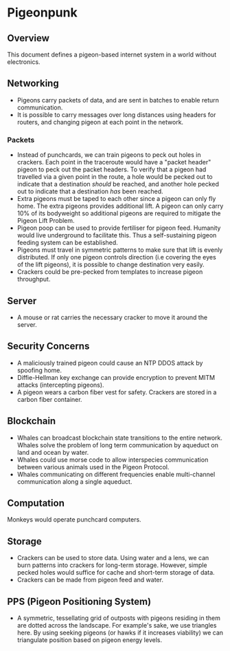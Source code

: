 
# Pigeonpunk


## Overview
This document defines a pigeon-based internet system in a world without electronics. 

## Networking
- Pigeons carry packets of data, and are sent in batches to enable return communication.
- It is possible to carry messages over long distances using headers for routers, and changing pigeon at each point in the network.

### Packets
- Instead of punchcards, we can train pigeons to peck out holes in crackers. Each point in the traceroute would have a "packet header" pigeon to peck out the packet headers. To verify that a pigeon had travelled via a given point in the route, a hole would be pecked out to indicate that a destination *should* be reached, and another hole pecked out to indicate that a destination *has* been reached. 
- Extra pigeons must be taped to each other since a pigeon can only fly home. The extra pigeons provides additional lift. A pigeon can only carry 10% of its bodyweight so additional pigeons are required to mitigate the Pigeon Lift Problem.
- Pigeon poop can be used to provide fertiliser for pigeon feed. Humanity would live underground to facilitate this. Thus a self-sustaining pigeon feeding system can be established.
- Pigeons must travel in symmetric patterns to make sure that lift is evenly distributed. If only one pigeon controls direction (i.e covering the eyes of the lift pigeons), it is possible to change destination very easily.
- Crackers could be pre-pecked from templates to increase pigeon throughput.

## Server
- A mouse or rat carries the necessary cracker to move it around the server.

## Security Concerns
- A maliciously trained pigeon could cause an NTP DDOS attack by spoofing home.
- Diffie-Hellman key exchange can provide encryption to prevent MITM attacks (intercepting pigeons).
- A pigeon wears a carbon fiber vest for safety. Crackers are stored in a carbon fiber container.

## Blockchain
- Whales can broadcast blockchain state transitions to the entire network. Whales solve the problem of long term communication by aqueduct on land and ocean by water.
- Whales could use morse code to allow interspecies communication between various animals used in the Pigeon Protocol.
- Whales communicating on different frequencies enable multi-channel communication along a single aqueduct.

## Computation
Monkeys would operate punchcard computers.

## Storage
- Crackers can be used to store data. Using water and a lens, we can burn patterns into crackers for long-term storage. However, simple pecked holes would suffice for cache and short-term storage of data.
- Crackers can be made from pigeon feed and water.

## PPS (Pigeon Positioning System)
- A symmetric, tessellating grid of outposts with pigeons residing in them are dotted across the landscape. For example's sake, we use triangles here. By using seeking pigeons (or hawks if it increases viability) we can triangulate position based on pigeon energy levels. 
